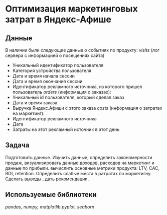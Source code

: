 
# Оптимизация маркетинговых затрат в Яндекс-Афише


## Данные

В наличии были следующие данные о событиях по продукту:
*visits* (лог сервера с информацией о посещениях сайта)
 - Уникальный идентификатор пользователя
 - Категория устройства пользователя
 - Дата и время начала сессии
 - Дата и время окончания сессии
 - Идентификатор рекламного источника, из которого пришел пользователь
*orders* (информация о заказах):
 - Уникальный id пользователя, который сделал заказ
 - Дата и время заказа
 - Выручка Яндекс.Афиши с этого заказа
*costs* (информация о затратах на маркетинг):
- Идентификатор рекламного источника
- Дата
- Затраты на этот рекламный источник в этот день

## Задача

Подготовить данные. Изучить данные, определить закономерности продаж, визуализировать данные доходов, расходов на маркетинг и данные по прибыли. вычислить основные метрики продукта: LTV, CAC, ROI, retention. Определить слабые места в ратратах по маркетигну. Сделать выводы , дать рекомендации.

## Используемые библиотеки
*pandas, numpy, matplotlib.pyplot, seaborn*
